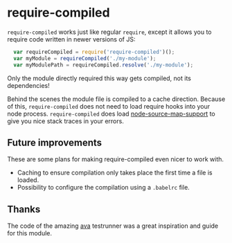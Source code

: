 # require-compiled

`require-compiled` works just like regular `require`, except it allows you to require code written in newer versions of JS:

```js
  var requireCompiled = require('require-compiled')();
  var myModule = requireCompiled('./my-module');
  var myModulePath = requireCompiled.resolve('./my-module');
```

Only the module directly required this way gets compiled, not its dependencies!

Behind the scenes the module file is compiled to a cache direction.
Because of this, `require-compiled` does not need to load require hooks into your node process.
`require-compiled` does load [node-source-map-support](https://github.com/evanw/node-source-map-support) to give you nice stack traces in your errors.

## Future improvements
These are some plans for making require-compiled even nicer to work with.

- Caching to ensure compilation only takes place the first time a file is loaded.
- Possibility to configure the compilation using a `.babelrc` file.

## Thanks
The code of the amazing [ava](https://github.com/sindresorhus/ava) testrunner was a great inspiration and guide for this module.

